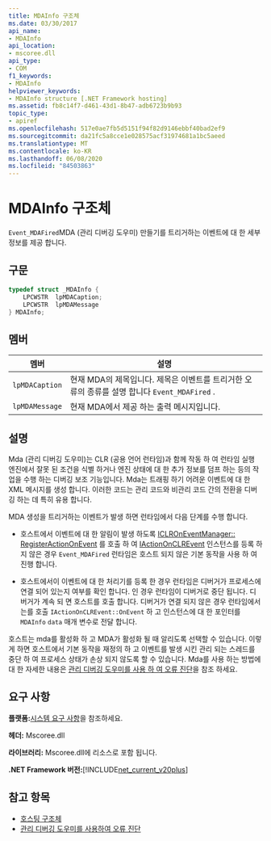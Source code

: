 ```yaml
---
title: MDAInfo 구조체
ms.date: 03/30/2017
api_name:
- MDAInfo
api_location:
- mscoree.dll
api_type:
- COM
f1_keywords:
- MDAInfo
helpviewer_keywords:
- MDAInfo structure [.NET Framework hosting]
ms.assetid: fb8c14f7-d461-43d1-8b47-adb6723b9b93
topic_type:
- apiref
ms.openlocfilehash: 517e0ae7fb5d5151f94f82d9146ebbf40bad2ef9
ms.sourcegitcommit: da21fc5a8cce1e028575acf31974681a1bc5aeed
ms.translationtype: MT
ms.contentlocale: ko-KR
ms.lasthandoff: 06/08/2020
ms.locfileid: "84503863"
---
```

# <a name="mdainfo-structure"></a>MDAInfo 구조체
`Event_MDAFired`MDA (관리 디버깅 도우미) 만들기를 트리거하는 이벤트에 대 한 세부 정보를 제공 합니다.  
  
## <a name="syntax"></a>구문  
  
```cpp  
typedef struct _MDAInfo {  
    LPCWSTR  lpMDACaption;  
    LPCWSTR  lpMDAMessage  
} MDAInfo;  
```  
  
## <a name="members"></a>멤버  
  
|멤버|설명|  
|------------|-----------------|  
|`lpMDACaption`|현재 MDA의 제목입니다. 제목은 이벤트를 트리거한 오류의 종류를 설명 합니다 `Event_MDAFired` .|  
|`lpMDAMessage`|현재 MDA에서 제공 하는 출력 메시지입니다.|  
  
## <a name="remarks"></a>설명  
 Mda (관리 디버깅 도우미)는 CLR (공용 언어 런타임)과 함께 작동 하 여 런타임 실행 엔진에서 잘못 된 조건을 식별 하거나 엔진 상태에 대 한 추가 정보를 덤프 하는 등의 작업을 수행 하는 디버깅 보조 기능입니다. Mda는 트래핑 하기 어려운 이벤트에 대 한 XML 메시지를 생성 합니다. 이러한 코드는 관리 코드와 비관리 코드 간의 전환을 디버깅 하는 데 특히 유용 합니다.  
  
 MDA 생성을 트리거하는 이벤트가 발생 하면 런타임에서 다음 단계를 수행 합니다.  
  
- 호스트에서 이벤트에 대 한 알림이 발생 하도록 [ICLROnEventManager:: RegisterActionOnEvent](iclroneventmanager-registeractiononevent-method.md) 를 호출 하 여 [IActionOnCLREvent](iactiononclrevent-interface.md) 인스턴스를 등록 하지 않은 경우 `Event_MDAFired` 런타임은 호스트 되지 않은 기본 동작을 사용 하 여 진행 합니다.  
  
- 호스트에서이 이벤트에 대 한 처리기를 등록 한 경우 런타임은 디버거가 프로세스에 연결 되어 있는지 여부를 확인 합니다. 인 경우 런타임이 디버거로 중단 됩니다. 디버거가 계속 되 면 호스트를 호출 합니다. 디버거가 연결 되지 않은 경우 런타임에서는를 호출 `IActionOnCLREvent::OnEvent` 하 고 인스턴스에 대 한 포인터를 `MDAInfo` `data` 매개 변수로 전달 합니다.  
  
 호스트는 mda를 활성화 하 고 MDA가 활성화 될 때 알리도록 선택할 수 있습니다. 이렇게 하면 호스트에서 기본 동작을 재정의 하 고 이벤트를 발생 시킨 관리 되는 스레드를 중단 하 여 프로세스 상태가 손상 되지 않도록 할 수 있습니다. Mda를 사용 하는 방법에 대 한 자세한 내용은 [관리 디버깅 도우미를 사용 하 여 오류 진단](../../debug-trace-profile/diagnosing-errors-with-managed-debugging-assistants.md)을 참조 하세요.  
  
## <a name="requirements"></a>요구 사항  
 **플랫폼:**[시스템 요구 사항](../../get-started/system-requirements.md)을 참조하세요.  
  
 **헤더:** Mscoree.dll  
  
 **라이브러리:** Mscoree.dll에 리소스로 포함 됩니다.  
  
 **.NET Framework 버전:**[!INCLUDE[net_current_v20plus](../../../../includes/net-current-v20plus-md.md)]  
  
## <a name="see-also"></a>참고 항목

- [호스팅 구조체](hosting-structures.md)
- [관리 디버깅 도우미를 사용하여 오류 진단](../../debug-trace-profile/diagnosing-errors-with-managed-debugging-assistants.md)

